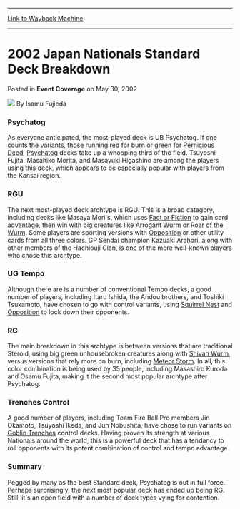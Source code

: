 
---
[Link to Wayback Machine](https://web.archive.org/web/20220701193436/https://magic.wizards.com/en/articles/archive/event-coverage/2002-japan-nationals-standard-deck-breakdown-2002-05-30)

[_metadata_:author]:- "Isamu Fujieda"
[_metadata_:description]:- "PsychatogAs everyone anticipated, the most-played deck is UB Psychatog. If one counts the variants, those running red for burn or green for Pernicious Deed, Psychatog decks take up a whopping third of the field. Tsuyoshi Fujita, Masahiko Morita, and Masayuki Higashino are among the players using this deck, which appears to be especially popular with players from the Kansai"
[_metadata_:generator]:- "Drupal 7 (http://drupal.org)"
[_metadata_:node]:- "790256"
[_metadata_:publish_date]:- "2002-05-30"
[_metadata_:source]:- "div-main-content"
[_metadata_:title]:- "2002 Japan Nationals Standard Deck Breakdown"
[_metadata_:wayback_capture_timestamp]:- "2022-07-01 19:34:36"
[_metadata_:wayback_raw_url]:- "https://web.archive.org/web/20220701193436id_/https://magic.wizards.com/en/articles/archive/event-coverage/2002-japan-nationals-standard-deck-breakdown-2002-05-30"
[_metadata_:wayback_url]:- "https://magic.wizards.com/en/articles/archive/event-coverage/2002-japan-nationals-standard-deck-breakdown-2002-05-30"
---


2002 Japan Nationals Standard Deck Breakdown
============================================



 Posted in **Event Coverage**
 on May 30, 2002 






![](https://media.magic.wizards.com/styles/auth_small/public/generic-avatar-150_134.png)
By Isamu Fujieda











### Psychatog

As everyone anticipated, the most-played deck is UB Psychatog. If one counts the variants, those running red for burn or green for [Pernicious Deed](https://gatherer.wizards.com/Pages/Card/Details.aspx?name=Pernicious+Deed), [Psychatog](https://gatherer.wizards.com/Pages/Card/Details.aspx?name=Psychatog) decks take up a whopping third of the field. Tsuyoshi Fujita, Masahiko Morita, and Masayuki Higashino are among the players using this deck, which appears to be especially popular with players from the Kansai region.

### RGU

The next most-played deck archtype is RGU. This is a broad category, including decks like Masaya Mori's, which uses [Fact or Fiction](https://gatherer.wizards.com/Pages/Card/Details.aspx?name=Fact+or+Fiction) to gain card advantage, then win with big creatures like [Arrogant Wurm](https://gatherer.wizards.com/Pages/Card/Details.aspx?name=Arrogant+Wurm) or [Roar of the Wurm](https://gatherer.wizards.com/Pages/Card/Details.aspx?name=Roar+of+the+Wurm). Some players are sporting versions with [Opposition](https://gatherer.wizards.com/Pages/Card/Details.aspx?name=Opposition) or other utility cards from all three colors. GP Sendai champion Kazuaki Arahori, along with other members of the Hachiouji Clan, is one of the more well-known players who chose this archtype.

### UG Tempo

Although there are is a number of conventional Tempo decks, a good number of players, including Itaru Ishida, the Andou brothers, and Toshiki Tsukamoto, have chosen to go with control variants, using [Squirrel Nest](https://gatherer.wizards.com/Pages/Card/Details.aspx?name=Squirrel+Nest) and [Opposition](https://gatherer.wizards.com/Pages/Card/Details.aspx?name=Opposition) to lock down their opponents.

### RG

The main breakdown in this archtype is between versions that are traditional Steroid, using big green unhousebroken creatures along with [Shivan Wurm](https://gatherer.wizards.com/Pages/Card/Details.aspx?name=Shivan+Wurm), versus versions that rely more on burn, including [Meteor Storm](https://gatherer.wizards.com/Pages/Card/Details.aspx?name=Meteor+Storm). In all, this color combination is being used by 35 people, including Masashiro Kuroda and Osamu Fujita, making it the second most popular archtype after Psychatog.

### Trenches Control

A good number of players, including Team Fire Ball Pro members Jin Okamoto, Tsuyoshi Ikeda, and Jun Nobushita, have chose to run variants on [Goblin Trenches](https://gatherer.wizards.com/Pages/Card/Details.aspx?name=Goblin+Trenches) control decks. Having proven its strength at various Nationals around the world, this is a powerful deck that has a tendancy to roll opponents with its potent combination of control and tempo advantage.

### Summary

Pegged by many as the best Standard deck, Psychatog is out in full force. Perhaps surprisingly, the next most popular deck has ended up being RG. Still, it's an open field with a number of deck types vying for contention. 







